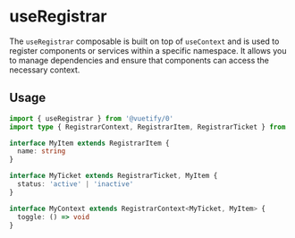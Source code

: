 # useRegistrar

The `useRegistrar` composable is built on top of `useContext` and is used to register components or services within a specific namespace. It allows you to manage dependencies and ensure that components can access the necessary context.

## Usage

```ts
import { useRegistrar } from '@vuetify/0'
import type { RegistrarContext, RegistrarItem, RegistrarTicket } from '@vuetify/0'

interface MyItem extends RegistrarItem {
  name: string
}

interface MyTicket extends RegistrarTicket, MyItem {
  status: 'active' | 'inactive'
}

interface MyContext extends RegistrarContext<MyTicket, MyItem> {
  toggle: () => void
}
```

